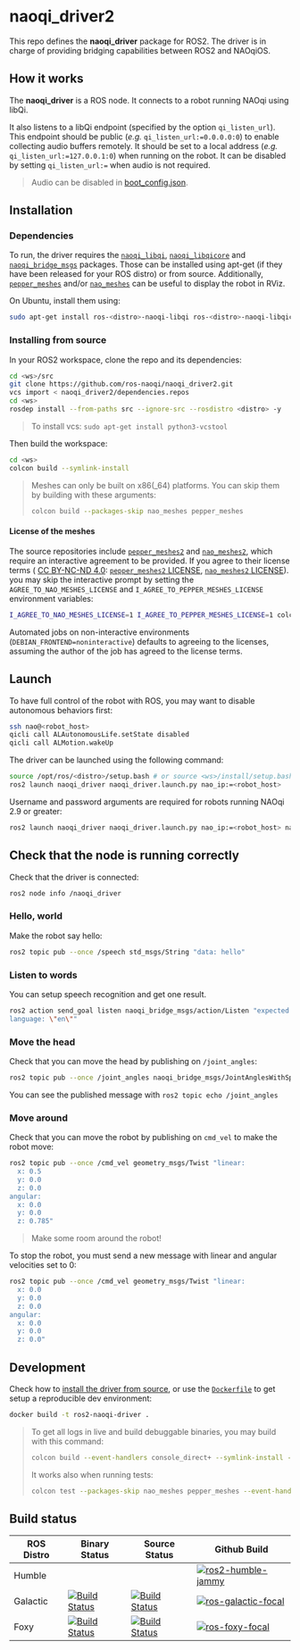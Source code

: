 # naoqi_driver2

This repo defines the __naoqi_driver__ package for ROS2. The driver is in charge of providing bridging capabilities between ROS2 and NAOqiOS.


## How it works

The __naoqi_driver__ is a ROS node.
It connects to a robot running NAOqi using libQi.

It also listens to a libQi endpoint (specified by the option `qi_listen_url`).
This endpoint should be public (*e.g.* `qi_listen_url:=0.0.0.0:0`)
to enable collecting audio buffers remotely.
It should be set to a local address (*e.g.* `qi_listen_url:=127.0.0.1:0`)
when running on the robot.
It can be disabled by setting `qi_listen_url:=` when audio is not required.

> Audio can be disabled in [boot_config.json](src/naoqi_driver2/share/boot_config.json).


## Installation

### Dependencies

To run, the driver requires the [`naoqi_libqi`](https://github.com/ros-naoqi/libqi),
[`naoqi_libqicore`](https://github.com/ros-naoqi/libqicore)
and [`naoqi_bridge_msgs`](https://github.com/ros-naoqi/naoqi_bridge_msgs2) packages.
Those can be installed using apt-get (if they have been released for your ROS distro) or from source.
Additionally, [`pepper_meshes`](https://github.com/ros-naoqi/pepper_meshes2)
and/or [`nao_meshes`](https://github.com/ros-naoqi/nao_meshes2) can be useful to display the robot in RViz.

On Ubuntu, install them using:

```sh
sudo apt-get install ros-<distro>-naoqi-libqi ros-<distro>-naoqi-libqicore ros-<distro>-naoqi-bridge-msgs ros-<distro>-pepper-meshes ros-<distro>-nao-meshes
```

### Installing from source

In your ROS2 workspace, clone the repo and its dependencies:

```sh
cd <ws>/src
git clone https://github.com/ros-naoqi/naoqi_driver2.git
vcs import < naoqi_driver2/dependencies.repos
cd <ws>
rosdep install --from-paths src --ignore-src --rosdistro <distro> -y
```

> To install vcs: `sudo apt-get install python3-vcstool`

Then build the workspace:

```sh
cd <ws>
colcon build --symlink-install
```

> Meshes can only be built on x86(_64) platforms.
> You can skip them by building with these arguments:
>
> ```sh
> colcon build --packages-skip nao_meshes pepper_meshes
> ```

#### License of the meshes

The source repositories include
[`pepper_meshes2`](https://github.com/ros-naoqi/pepper_meshes2)
and [`nao_meshes2`](https://github.com/ros-naoqi/nao_meshes2),
which require an interactive agreement to be provided.
If you agree to their license terms (
[CC BY-NC-ND 4.0](https://creativecommons.org/licenses/by-nc-nd/4.0/legalcode.en):
[`pepper_meshes2` LICENSE](https://github.com/ros-naoqi/pepper_meshes/blob/master/LICENSE),
[`nao_meshes2` LICENSE](https://github.com/ros-naoqi/nao_meshes/blob/master/LICENSE)).
you may skip the interactive prompt by setting
the `AGREE_TO_NAO_MESHES_LICENSE` and `I_AGREE_TO_PEPPER_MESHES_LICENSE` environment variables:

```sh
I_AGREE_TO_NAO_MESHES_LICENSE=1 I_AGREE_TO_PEPPER_MESHES_LICENSE=1 colcon build --symlink-install
```

Automated jobs on non-interactive environments
(`DEBIAN_FRONTEND=noninteractive`)
defaults to agreeing to the licenses,
assuming the author of the job has agreed to the license terms.


## Launch

To have full control of the robot with ROS,
you may want to disable autonomous behaviors first:

```sh
ssh nao@<robot_host>
qicli call ALAutonomousLife.setState disabled
qicli call ALMotion.wakeUp
```

The driver can be launched using the following command:

```sh
source /opt/ros/<distro>/setup.bash # or source <ws>/install/setup.bash if built from source
ros2 launch naoqi_driver naoqi_driver.launch.py nao_ip:=<robot_host>
```

Username and password arguments are required
for robots running NAOqi 2.9 or greater:

```sh
ros2 launch naoqi_driver naoqi_driver.launch.py nao_ip:=<robot_host> nao_username:=nao nao_password:=<robot_password>
```


## Check that the node is running correctly

Check that the driver is connected:

```sh
ros2 node info /naoqi_driver
```

### Hello, world

Make the robot say hello:

```sh
ros2 topic pub --once /speech std_msgs/String "data: hello"
```

### Listen to words

You can setup speech recognition and get one result.

```sh
ros2 action send_goal listen naoqi_bridge_msgs/action/Listen "expected: [\"hello\"]
language: \"en\""
```

### Move the head

Check that you can move the head by publishing on `/joint_angles`:

```sh
ros2 topic pub --once /joint_angles naoqi_bridge_msgs/JointAnglesWithSpeed "{header: {stamp: now, frame_id: ''}, joint_names: ['HeadYaw', 'HeadPitch'], joint_angles: [0.5,0.1], speed: 0.1, relative: 0}"
```

You can see the published message with `ros2 topic echo /joint_angles`

### Move around

Check that you can move the robot by publishing on `cmd_vel` to make the robot move:

```sh
ros2 topic pub --once /cmd_vel geometry_msgs/Twist "linear:
  x: 0.5
  y: 0.0
  z: 0.0
angular:
  x: 0.0
  y: 0.0
  z: 0.785"
```

> Make some room around the robot!

To stop the robot, you must send a new message with linear and angular velocities set to 0:

```sh
ros2 topic pub --once /cmd_vel geometry_msgs/Twist "linear:
  x: 0.0
  y: 0.0
  z: 0.0
angular:
  x: 0.0
  y: 0.0
  z: 0.0"
```


## Development

Check how to [install the driver from source](#installing-from-source),
or use the [`Dockerfile`](Dockerfile) to get setup a reproducible dev environment:

```sh
docker build -t ros2-naoqi-driver .
```

> To get all logs in live and build debuggable binaries,
> you may build with this command:
>
> ```sh
> colcon build --event-handlers console_direct+ --symlink-install --cmake-args -DCMAKE_BUILD_TYPE=Debug
> ```
>
> It works also when running tests:
>
> ```sh
> colcon test --packages-skip nao_meshes pepper_meshes --event-handlers console_direct+ --ctest-args tests
> ```


## Build status

ROS Distro| Binary Status | Source Status | Github Build |
|-------------------|-------------------|-------------------|-------------------|
Humble | | | [![ros2-humble-jammy](https://github.com/ros-naoqi/naoqi_driver2/actions/workflows/humble_jammy.yml/badge.svg)](https://github.com/naoqi_driver/actions/workflows/humble_jammy.yml)
Galactic | [![Build Status](https://build.ros2.org/job/Gbin_uF64__naoqi_driver__ubuntu_focal_amd64__binary/badge/icon)](https://build.ros2.org/job/Gbin_uF64__naoqi_driver__ubuntu_focal_amd64__binary/) | [![Build Status](https://build.ros2.org/job/Gsrc_uF__naoqi_driver__ubuntu_focal__source/badge/icon)](https://build.ros2.org/job/Gsrc_uF__naoqi_driver__ubuntu_focal__source/) | [![ros-galactic-focal](https://github.com/ros-naoqi/naoqi_driver2/actions/workflows/galactic_focal.yml/badge.svg)](https://github.com/ros-naoqi/naoqi_driver2/actions/workflows/galactic_focal.yml)
Foxy | [![Build Status](https://build.ros2.org/job/Fbin_uF64__naoqi_driver__ubuntu_focal_amd64__binary/badge/icon)](https://build.ros2.org/job/Fbin_uF64__naoqi_driver__ubuntu_focal_amd64__binary/) | [![Build Status](https://build.ros2.org/job/Fsrc_uF__naoqi_driver__ubuntu_focal__source/badge/icon)](https://build.ros2.org/job/Fsrc_uF__naoqi_driver__ubuntu_focal__source/) | [![ros-foxy-focal](https://github.com/ros-naoqi/naoqi_driver2/actions/workflows/foxy_focal.yml/badge.svg)](https://github.com/ros-naoqi/naoqi_driver2/actions/workflows/foxy_focal.yml) |